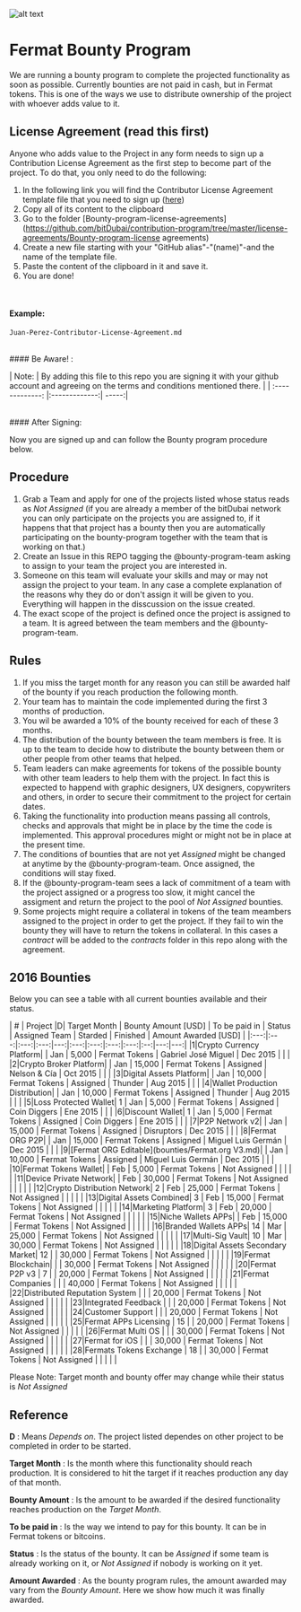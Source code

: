 ![alt text](https://github.com/bitDubai/media-kit/blob/master/MediaKit/Fermat%20Branding/Fermat%20Logotype/Fermat_Logo_3D.png "Fermat Logo")

# Fermat Bounty Program

We are running a bounty program to complete the projected functionality as soon as possible. Currently bounties are not paid in cash, but in Fermat tokens. This is one of the ways we use to distribute ownership of the project with whoever adds value to it. 

## License Agreement (read this first)
Anyone who adds value to the Project in any form needs to sign up a Contribution License Agreement as the first step to become part of the project. To do that, you only need to do the following:
 

1. In the following link you will find the Contributor License Agreement template file that you need to sign up ([here](https://github.com/bitDubai/contribution-program/blob/master/license-agreements/Contributor-License-Agreement.md))
2. Copy all of its content to the clipboard 
3. Go to the folder [Bounty-program-license-agreements](https://github.com/bitDubai/contribution-program/tree/master/license-agreements/Bounty-program-license agreements)
4. Create a new file starting with your "GitHub alias"-"(name)"-and the name of the template file.
5. Paste the content of the clipboard in it and save it.
6. You are done!
<br>

#### Example: 

```shell
Juan-Perez-Contributor-License-Agreement.md
```

<br>
#### Be Aware! : 

| Note:        | By adding this file to this repo you are signing it with your github account and agreeing on the terms and conditions mentioned there.            | 
| :-------------: |:-------------:| -----:|

<br>
#### After Signing: 

Now you are signed up and can follow the Bounty program procedure below.

## Procedure

1. Grab a Team and apply for one of the projects listed whose status reads as _Not Assigned_ (if you are already a member of the bitDubai network you can only participate on the projects you are assigned to, if it happens that that project has a bounty then you are automatically participating on the bounty-program together with the team that is working on that.)
2. Create an Issue in this REPO tagging the @bounty-program-team asking to assign to your team the project you are interested in.
3. Someone on this team will evaluate your skills and may or may not assign the project to your team. In any case a complete explanation of the reasons why they do or don't assign it will be given to you. Everything will happen in the disscussion on the issue created.
4. The exact scope of the project is defined once the project is assigned to a team. It is agreed between the team members and the @bounty-program-team.

## Rules

1. If you miss the target month for any reason you can still be awarded half of the bounty if you reach production the following month.
2. Your team has to maintain the code implemented during the first 3 months of production. 
3. You wil be awarded a 10% of the bounty received for each of these 3 months.
4. The distribution of the bounty between the team members is free. It is up to the team to decide how to distribute the bounty between them or other people from other teams that helped.
5. Team leaders can make agreements for tokens of the possible bounty with other team leaders to help them with the project. In fact this is expected to happend with graphic designers, UX designers, copywriters and others, in order to secure their commitment to the project for certain dates.
6. Taking the functionality into production means passing all controls, checks and approvals that might be in place by the time the code is implemented. This approval procedures might or might not be in place at the present time.
7. The conditions of bounties that are not yet _Assigned_ might be changed at anytime by the @bounty-program-team. Once assigned, the conditions will stay fixed.
8. If the @bounty-program-team sees a lack of commitment of a team with the project assigned or a progress too slow, it might cancel the assigment and return the project to the pool of _Not Assigned_ bounties.
9. Some projects might require a collateral in tokens of the team meambers assigned to the project in order to get the project. If they fail to win the bounty they will have to return the tokens in collateral. In this cases a _contract_ will be added to the _contracts_ folder in this repo along with the agreement. 


## 2016 Bounties

Below you can see a table with all current bounties available and their status. 

| # | Project |D|  Target Month | Bounty Amount [USD] | To be paid in | Status | Assigned Team | Starded | Finished | Amount Awarded [USD] |
|:---:|:---:|:---:|:---:|---:|:---:|:---:|:---:|:---:|:--:|---:|---:|
|1|Crypto Currency Platform|  | Jan | 5,000 | Fermat Tokens | Gabriel José Miguel | Dec 2015 | | |
|2|Crypto Broker Platform| | Jan | 15,000 | Fermat Tokens | Assigned | Nelson & Cía | Oct 2015 | | |
|3|Digital Assets Platform| | Jan | 10,000 | Fermat Tokens | Assigned | Thunder | Aug 2015 | | |
|4|Wallet Production Distribution| | Jan | 10,000 | Fermat Tokens | Assigned | Thunder | Aug 2015 | | |
|5|Loss Protected Wallet| 1 | Jan | 5,000 | Fermat Tokens | Assigned | Coin Diggers | Ene 2015 | | |
|6|Discount Wallet| 1 | Jan | 5,000 | Fermat Tokens | Assigned | Coin Diggers | Ene 2015 | | |
|7|P2P Network v2| | Jan | 15,000 | Fermat Tokens | Assigned | Disruptors | Dec 2015 | | |
|8|Fermat ORG P2P| | Jan | 15,000 | Fermat Tokens | Assigned | Miguel Luis Germán | Dec 2015 | | |
|9|[Fermat ORG Editable](bounties/Fermat.org V3.md)| | Jan | 10,000 | Fermat Tokens | Assigned | Miguel Luis Germán | Dec 2015 | | |
|10|Fermat Tokens Wallet| | Feb | 5,000 | Fermat Tokens | Not Assigned | | | | |
|11|Device Private Network| | Feb | 30,000 | Fermat Tokens | Not Assigned | | | | |
|12|Crypto Distribution Network| 2 | Feb | 25,000 | Fermat Tokens | Not Assigned | | | | |
|13|Digital Assets Combined| 3 | Feb | 15,000 | Fermat Tokens | Not Assigned | | | | |
|14|Marketing Platform| 3 | Feb | 20,000 | Fermat Tokens | Not Assigned | | | | |
|15|Niche Wallets APPs| | Feb | 15,000 | Fermat Tokens | Not Assigned | | | | |
|16|Branded Wallets APPs| 14 | Mar | 25,000 | Fermat Tokens | Not Assigned | | | | |
|17|Multi-Sig Vault| 10 | Mar | 30,000 | Fermat Tokens | Not Assigned | | | | |
|18|Digital Assets Secondary Market| 12 |  | 30,000 | Fermat Tokens | Not Assigned | | | | |
|19|Fermat Blockchain| |  | 30,000 | Fermat Tokens | Not Assigned | | | | |
|20|Fermat P2P v3 | 7 | | 20,000 | Fermat Tokens | Not Assigned | | | | |
|21|Fermat Companies |  |  | 40,000 | Fermat Tokens | Not Assigned | | | | |
|22|Distributed Reputation System |  |  | 20,000 | Fermat Tokens | Not Assigned | | | | |
|23|Integrated Feedback |  |  | 20,000 | Fermat Tokens | Not Assigned | | | | |
|24|Customer Support |  |  | 20,000 | Fermat Tokens | Not Assigned | | | | |
|25|Fermat APPs Licensing | 15 | | 20,000 | Fermat Tokens | Not Assigned | | | | |
|26|Fermat Multi OS | | | 30,000 | Fermat Tokens | Not Assigned | | | | |
|27|Fermat for iOS | |  | 30,000 | Fermat Tokens | Not Assigned | | | | |
|28|Fermats Tokens Exchange | 18 | | 30,000 | Fermat Tokens | Not Assigned | | | | |


Please Note: Target month and bounty offer may change while their status is _Not Assigned_

## Reference 

**D** : Means _Depends on_. The project listed dependes on other project to be completed in order to be started. 

**Target Month** : Is the month where this functionality should reach production. It is considered to hit the target if it reaches production any day of that month.

**Bounty Amount** : Is the amount to be awarded if the desired functionality reaches production on the _Target Month_. 

**To be paid in** : Is the way we intend to pay for this bounty. It can be in Fermat tokens or bitcoins.

**Status** : Is the status of the bounty. It can be _Assigned_ if some team is already working on it, or _Not Assigned_ if nobody is working on it yet.

**Amount Awarded** : As the bounty program rules, the amount awarded may vary from the _Bounty Amount_. Here we show how much it was finally awarded.
